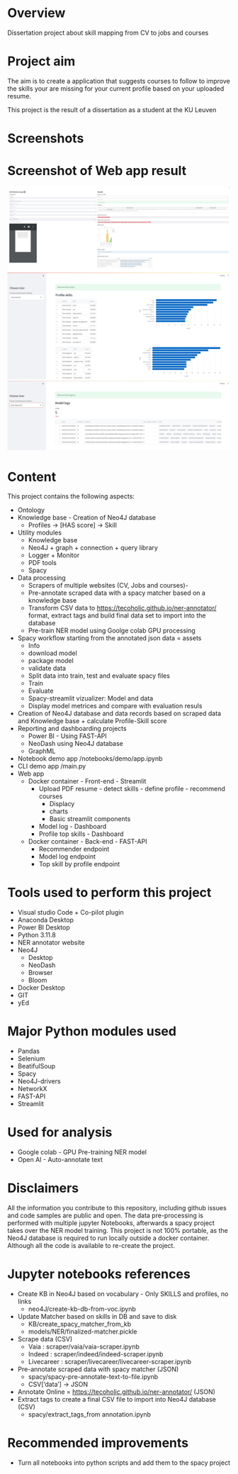 # Overview
Dissertation project about skill mapping from CV to jobs and courses

# Project aim
The aim is to create a application that suggests courses to follow to improve the 
skills your are missing for your current profile based on your uploaded resume.

This project is the result of a dissertation as a student at the KU Leuven

# Screenshots

# Screenshot of Web app result
![Application user](/screenshots/Webapp-Application-user.JPG?raw=true "Main web app interface")
![Data Analyst](/screenshots/Webapp-Data-Analyst.JPG?raw=true "Top Profile skills")
![Data Engineer](/screenshots/Webapp-Data-Engineer.JPG?raw=true "NER Model monitor")


# Content
This project contains the following aspects:

- Ontology
- Knowledge base - Creation of Neo4J database
    - Profiles -> [HAS score] -> Skill
- Utility modules
    - Knowledge base
    - Neo4J + graph + connection + query library
    - Logger + Monitor
    - PDF tools
    - Spacy
- Data processing 
    - Scrapers of multiple websites (CV, Jobs and courses)- 
    - Pre-annotate scraped data with a spacy matcher based on a knowledge base
    - Transform CSV data to https://tecoholic.github.io/ner-annotator/ format, extract tags and build final data set to import into the database
    - Pre-train NER model using Goolge colab GPU processing
- Spacy workflow starting from the annotated json data = assets
    - Info
    - download model
    - package model
    - validate data
    - Split data into train, test and evaluate spacy files
    - Train
    - Evaluate
    - Spacy-streamlit vizualizer: Model and data
    - Display model metrices and compare with evaluation resuls
- Creation of Neo4J database and data records based on scraped data and Knowledge base + calculate Profile-Skill score
- Reporting and dashboarding projects
    - Power BI - Using FAST-API
    - NeoDash using Neo4J database
    - GraphML    
- Notebook demo app /notebooks/demo/app.ipynb
- CLI demo app /main.py
- Web app
    - Docker container - Front-end - Streamlit
        - Upload PDF resume - detect skills - define profile - recommend courses
            - Displacy
            - charts
            - Basic streamlit components
        - Model log - Dashboard
        - Profile top skills - Dashboard
    - Docker container - Back-end - FAST-API
        - Recommender endpoint
        - Model log endpoint
        - Top skill by profile endpoint

# Tools used to perform this project
- Visual studio Code + Co-pilot plugin
- Anaconda Desktop
- Power BI Desktop
- Python 3.11.8
- NER annotator website
- Neo4J
    - Desktop
    - NeoDash		
    - Browser		
    - Bloom	
- Docker Desktop	
- GIT	
- yEd	

# Major Python modules used
- Pandas
- Selenium	
- BeatifulSoup
- Spacy	
- Neo4J-drivers	
- NetworkX
- FAST-API
- Streamlit

# Used for analysis
- Google colab - GPU Pre-training NER model
- Open AI - Auto-annotate text

# Disclaimers
All the information you contribute to this repository, including github issues and code samples are public and open.
The data pre-processing is performed with multiple jupyter Notebooks, afterwards a spacy project takes over the NER model training.
This project is not 100% portable, as the Neo4J database is required to run locally outside a docker container.
Although all the code is available to re-create the project.

# Jupyter notebooks references
- Create KB in Neo4J based on vocabulary - Only SKILLS and profiles, no links 
    - neo4J/create-kb-db-from-voc.ipynb
- Update Matcher based on skills in DB and save to disk 
    - KB/create_spacy_matcher_from_kb 
    - models/NER/finalized-matcher.pickle
- Scrape data (CSV)
    - Vaia : scraper/vaia/vaia-scraper.ipynb                    
    - Indeed : scraper/indeed/indeed-scraper.ipynb              
    - Livecareer : scraper/livecareer/livecareer-scraper.ipynb  
- Pre-annotate scraped data with spacy matcher (JSON)
    - spacy/spacy-pre-annotate-text-to-file.ipynb 
    - CSV[‘data’] -> JSON 
- Annotate Online = https://tecoholic.github.io/ner-annotator/ (JSON)
- Extract tags to create a final CSV file to import into Neo4J database (CSV)
    - spacy/extract_tags_from annotation.ipynb

# Recommended improvements
- Turn all notebooks into python scripts and add them to the spacy project
